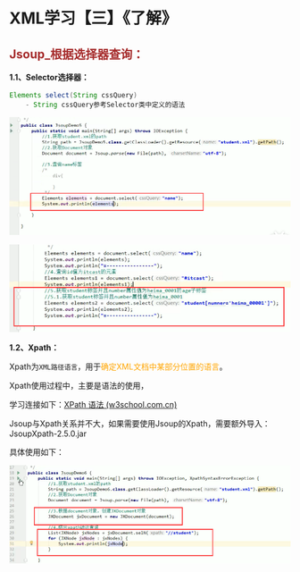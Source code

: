 # XML学习【三】《了解》

## <span style="color:brown">Jsoup_根据选择器查询：</span>

**1.1、Selector选择器：**

```java
Elements select(String cssQuery)
    - String cssQuery参考Selector类中定义的语法
```

![image-20220607152223212](https://raw.githubusercontent.com/root-bine/image/main/Typora-image/Selector01.png)

![image-20220607152331898](https://raw.githubusercontent.com/root-bine/image/main/Typora-image/Selector02.png)

**1.2、Xpath：**

Xpath为`XML路径语言`，用于<span style="color:orange">确定XML文档中某部分位置的语言</span>。

Xpath使用过程中，主要是语法的使用，

学习连接如下：[XPath 语法 (w3school.com.cn)](https://www.w3school.com.cn/xpath/xpath_syntax.asp)

Jsoup与Xpath关系并不大，如果需要使用Jsoup的Xpath，需要额外导入：JsoupXpath-2.5.0.jar

具体使用如下：

![image-20220607153217400](https://raw.githubusercontent.com/root-bine/image/main/Typora-image/Xpath01.png)